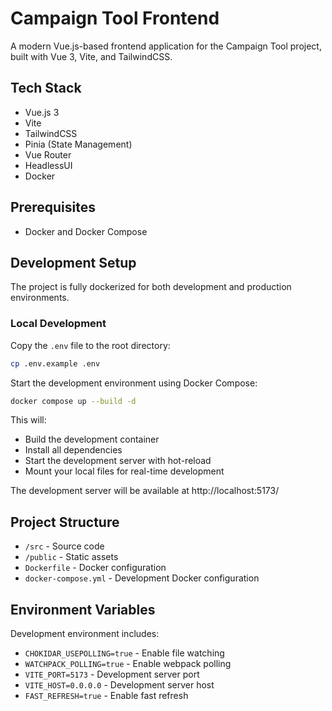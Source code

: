 # Campaign Tool Frontend

A modern Vue.js-based frontend application for the Campaign Tool project, built with Vue 3, Vite, and TailwindCSS.

## Tech Stack

- Vue.js 3
- Vite
- TailwindCSS
- Pinia (State Management)
- Vue Router
- HeadlessUI
- Docker

## Prerequisites

- Docker and Docker Compose

## Development Setup

The project is fully dockerized for both development and production environments.

### Local Development

Copy the `.env` file to the root directory:
```bash
cp .env.example .env
```

Start the development environment using Docker Compose:

```bash
docker compose up --build -d
```

This will:
- Build the development container
- Install all dependencies
- Start the development server with hot-reload
- Mount your local files for real-time development

The development server will be available at http://localhost:5173/

## Project Structure

- `/src` - Source code
- `/public` - Static assets
- `Dockerfile` - Docker configuration
- `docker-compose.yml` - Development Docker configuration

## Environment Variables

Development environment includes:
- `CHOKIDAR_USEPOLLING=true` - Enable file watching
- `WATCHPACK_POLLING=true` - Enable webpack polling
- `VITE_PORT=5173` - Development server port
- `VITE_HOST=0.0.0.0` - Development server host
- `FAST_REFRESH=true` - Enable fast refresh
